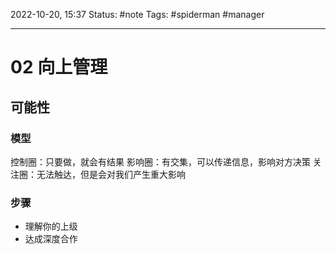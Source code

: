 2022-10-20, 15:37
Status: #note
Tags: #spiderman #manager

---

# 02 向上管理

## 可能性

### 模型

控制圈：只要做，就会有结果
影响圈：有交集，可以传递信息，影响对方决策
关注圈：无法触达，但是会对我们产生重大影响

### 步骤

- 理解你的上级
- 达成深度合作

